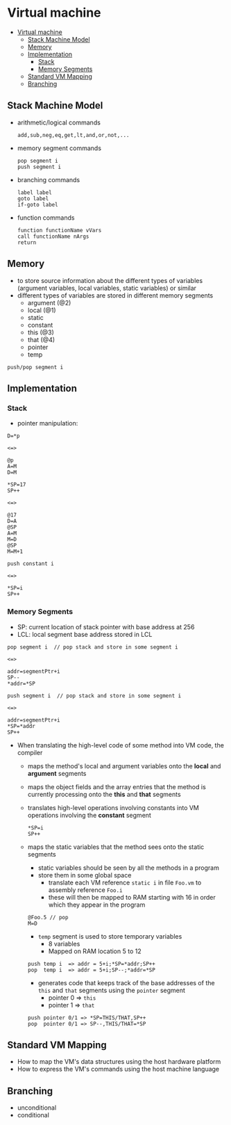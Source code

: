 # Virtual machine

- [Virtual machine](#virtual-machine)
  - [Stack Machine Model](#stack-machine-model)
  - [Memory](#memory)
  - [Implementation](#implementation)
    - [Stack](#stack)
    - [Memory Segments](#memory-segments)
  - [Standard VM Mapping](#standard-vm-mapping)
  - [Branching](#branching)

## Stack Machine Model

- arithmetic/logical commands

  ```
  add,sub,neg,eq,get,lt,and,or,not,...
  ```

- memory segment commands

    ```
    pop segment i
    push segment i
    ```
- branching commands

    ```
    label label
    goto label
    if-goto label
    ```

- function commands

    ```
    function functionName vVars
    call functionName nArgs
    return
    ```

## Memory

- to store source information about the different types of variables (argument variables, local variables, static variables) or similar
- different types of variables are stored in different memory segments
  - argument (@2)
  - local (@1)
  - static
  - constant
  - this (@3)
  - that (@4)
  - pointer
  - temp

```
push/pop segment i
```

## Implementation

### Stack

- pointer manipulation:

```
D=*p

<=>

@p
A=M
D=M
```


```
*SP=17
SP++

<=>

@17
D=A
@SP
A=M
M=D
@SP
M=M+1
```

```
push constant i

<=>

*SP=i
SP++
```

### Memory Segments

- SP: current location of stack pointer with base address at 256
- LCL: local segment base address stored in LCL

```
pop segment i  // pop stack and store in some segment i

<=>

addr=segmentPtr+i
SP--
*addr=*SP
```

```
push segment i  // pop stack and store in some segment i

<=>

addr=segmentPtr+i
*SP=*addr
SP++
```

- When translating the high-level code of some method into VM code, the compiler
  - maps the method's local and argument variables onto the **local** and **argument** segments
  - maps the object fields and the array entries that the method is currently processing onto the **this** and **that** segments
  - translates high-level operations involving constants into VM operations involving the **constant** segment
    
    ```
    *SP=i
    SP++
    ```

  - maps the static variables that the method sees onto the static segments
    - static variables should be seen by all the methods in a program
    - store them in some global space
      - translate each VM reference `static i` in file `Foo.vm` to assembly reference `Foo.i`
      - these will then be mapped to RAM starting with 16 in order which they appear in the program
    ```
    @Foo.5 // pop
    M=D
    ```
    - `temp` segment is used to store temporary variables
      - 8 variables
      - Mapped on RAM location 5 to 12
    ```
    push temp i  => addr = 5+i;*SP=*addr;SP++
    pop  temp i  => addr = 5+i;SP--;*addr=*SP
    ```
    - generates code that keeps track of the base addresses of the `this` and `that` segments using the `pointer` segment
      - pointer $0$ => `this`
      - pointer $1$ => `that`
    ```
    push pointer 0/1 => *SP=THIS/THAT,SP++
    pop  pointer 0/1 => SP--,THIS/THAT=*SP
    ```

## Standard VM Mapping

- How to map the VM's data structures using the host hardware platform
- How to express the VM's commands using the host machine language

## Branching

- unconditional
- conditional